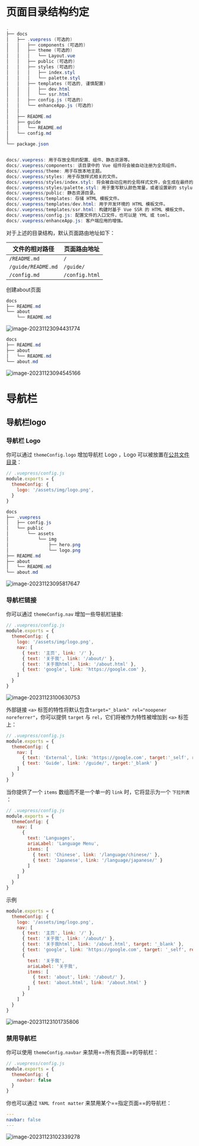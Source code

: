 # 页面目录结构约定

```powershell
.
├── docs
│   ├── .vuepress (可选的)
│   │   ├── components (可选的)
│   │   ├── theme (可选的)
│   │   │   └── Layout.vue
│   │   ├── public (可选的)
│   │   ├── styles (可选的)
│   │   │   ├── index.styl
│   │   │   └── palette.styl
│   │   ├── templates (可选的, 谨慎配置)
│   │   │   ├── dev.html
│   │   │   └── ssr.html
│   │   ├── config.js (可选的)
│   │   └── enhanceApp.js (可选的)
│   │ 
│   ├── README.md
│   ├── guide
│   │   └── README.md
│   └── config.md
│ 
└── package.json


docs/.vuepress: 用于存放全局的配置、组件、静态资源等。
docs/.vuepress/components: 该目录中的 Vue 组件将会被自动注册为全局组件。
docs/.vuepress/theme: 用于存放本地主题。
docs/.vuepress/styles: 用于存放样式相关的文件。
docs/.vuepress/styles/index.styl: 将会被自动应用的全局样式文件，会生成在最终的 CSS 文件结尾，具有比默认样式更高的优先级。
docs/.vuepress/styles/palette.styl: 用于重写默认颜色常量，或者设置新的 stylus 颜色常量。
docs/.vuepress/public: 静态资源目录。
docs/.vuepress/templates: 存储 HTML 模板文件。
docs/.vuepress/templates/dev.html: 用于开发环境的 HTML 模板文件。
docs/.vuepress/templates/ssr.html: 构建时基于 Vue SSR 的 HTML 模板文件。
docs/.vuepress/config.js: 配置文件的入口文件，也可以是 YML 或 toml。
docs/.vuepress/enhanceApp.js: 客户端应用的增强。
```

对于上述的目录结构，默认页面路由地址如下：

| 文件的相对路径     | 页面路由地址   |
| ------------------ | -------------- |
| `/README.md`       | `/`            |
| `/guide/README.md` | `/guide/`      |
| `/config.md`       | `/config.html` |





创建about页面

```powershell
docs
├── README.md
└── about
    └── README.md
```

![image-20231123094431774](/vuepress/image-20231123094431774.png)

```powershell
docs
├── README.md
├── about
│   └── README.md
└── about.md
```

![image-20231123094545166](/vuepress/image-20231123094545166.png)



# 导航栏

## 导航栏logo

### 导航栏 Logo

你可以通过 `themeConfig.logo` 增加导航栏 Logo ，Logo 可以被放置在[公共文件目录](https://www.vuepress.cn/guide/assets.html#public-files)：

```js
// .vuepress/config.js
module.exports = {
  themeConfig: {
    logo: '/assets/img/logo.png',
  }
}
```



```powershell
docs
├── .vuepress
│   ├── config.js
│   └── public
│       └── assets
│           └── img
│               ├── hero.png
│               └── logo.png
├── README.md
├── about
│   └── README.md
└── about.md
```

![image-20231123095817647](/vuepress/image-20231123095817647.png)



### 导航栏链接

你可以通过 `themeConfig.nav` 增加一些导航栏链接:

```js
// .vuepress/config.js
module.exports = {
  themeConfig: {
    logo: '/assets/img/logo.png',
    nav: [
      { text: '主页', link: '/' },
      { text: '关于我', link: '/about/' },
      { text: '关于我html', link: '/about.html' },
      { text: 'google', link: 'https://google.com' },
    ]
  }
}
```

![image-20231123100630753](/vuepress/image-20231123100630753.png)

外部链接 `<a>` 标签的特性将默认包含`target="_blank" rel="noopener noreferrer"`，你可以提供 `target` 与 `rel`，它们将被作为特性被增加到 `<a>` 标签上：

```js
// .vuepress/config.js
module.exports = {
  themeConfig: {
    nav: [
      { text: 'External', link: 'https://google.com', target:'_self', rel:'' },
      { text: 'Guide', link: '/guide/', target:'_blank' }
    ]
  }
}
```

当你提供了一个 `items` 数组而不是一个单一的 `link` 时，它将显示为一个 `下拉列表` ：

```js
// .vuepress/config.js
module.exports = {
  themeConfig: {
    nav: [
      {
        text: 'Languages',
        ariaLabel: 'Language Menu',
        items: [
          { text: 'Chinese', link: '/language/chinese/' },
          { text: 'Japanese', link: '/language/japanese/' }
        ]
      }
    ]
  }
}
```

示例

```js
module.exports = {
  themeConfig: {
    logo: '/assets/img/logo.png',
    nav: [
      { text: '主页', link: '/' },
      { text: '关于我', link: '/about/' },
      { text: '关于我html', link: '/about.html', target: '_blank' },
      { text: 'google', link: 'https://google.com', target: '_self', rel: '' },
      {
        text: '关于我',
        ariaLabel: '关于我',
        items: [
          { text: 'about', link: '/about/' },
          { text: 'about.html', link: '/about.html' }
        ]
      }
    ]
  }
}
```

![image-20231123101735806](/vuepress/image-20231123101735806.png)

### 禁用导航栏

你可以使用 `themeConfig.navbar` 来禁用==所有页面==的导航栏：

```js
// .vuepress/config.js
module.exports = {
  themeConfig: {
    navbar: false
  }
}
```

你也可以通过 `YAML front matter` 来禁用某个==指定页面==的导航栏：

```yaml
---
navbar: false
---
```

![image-20231123102339278](/vuepress/image-20231123102339278.png)









